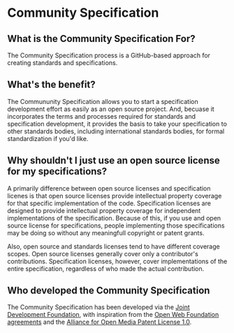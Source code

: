 # Community Specification

## What is the Community Specification For?

The Community Specification process is a GitHub-based approach for creating standards and specifications. 

## What's the benefit?

The Commununity Specification allows you to start a specification development effort as easily as an open source project.  And, becuase it incorporates the terms and processes required for standards and specification development, it provides the basis to take your specification to other standards bodies, including international standards bodies, for formal standardization if you'd like.

## Why shouldn't I just use an open source license for my specifications?

A primarily difference between open source licenses and specification licenes is that open source licenses provide intellectual property coverage for that specific implementation of the code.  Specification licenses are designed to provide intellectual property coverage for independent implementations of the specification.  Because of this, if you use and open source license for specifications, people implementing those specifications may be doing so without any meaningfull copyright or patent grants.

Also, open source and standards licenses tend to have different coverage scopes.  Open source licenses generally cover only a contributor's contributions.  Specification licenses, however, cover implementations of the entire specification, regardless of who made the actual contribution.  

## Who developed the Community Specification

The Community Specification has been developed via the [Joint Development Foundation](http://www.jointdevelopment.org), with inspiration from the [Open Web Foundation agreements](http://openwebfoundation.org) and the [Alliance for Open Media Patent License  1.0](http://aomedia.org/license/patent-license/).
